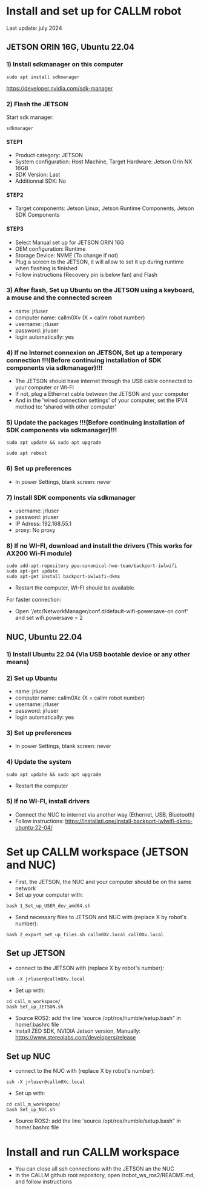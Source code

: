 # Install and set up for CALLM robot 
Last update: july 2024
## JETSON ORIN 16G, Ubuntu 22.04
### 1) Install sdkmanager on this computer
```
sudo apt install sdkmanager
```
https://developer.nvidia.com/sdk-manager

### 2) Flash the JETSON
Start sdk manager:
```
sdkmanager
```
#### STEP1
- Product category: JETSON
- System configuration: Host Machine, Target Hardware: Jetson Orin NX 16GB
- SDK Version: Last
- Additionnal SDK: No

#### STEP2
- Target components: Jetson Linux, Jetson Runtime Components, Jetson SDK Components

#### STEP3
- Select Manual set up for JETSON ORIN 16G
- OEM configuration: Runtime
- Storage Device: NVME (To change if not)
- Plug a screen to the JETSON, it will allow to set it up during runtime when flashing is finished
- Follow instructions (Recovery pin is below fan) and Flash

### 3) After flash, Set up Ubuntu on the JETSON using a keyboard, a mouse and the connected screen
- name: jrluser
- computer name: callm0Xv (X = callm robot number)
- username: jrluser
- password: jrluser
- login automatically: yes

### 4) If no Internet connexion on JETSON, Set up a temporary connection !!!(Before continuing installation of SDK components via sdkmanager)!!!
- The JETSON should have internet through the USB cable connected to your computer or WI-FI
- If not, plug a Ethernet cable between the JETSON and your computer
- And in the 'wired connection settings' of your computer, set the IPV4 method to: 'shared with other computer'

### 5) Update the packages !!!(Before continuing installation of SDK components via sdkmanager)!!!
```
sudo apt update && sudo apt upgrade
```
```
sudo apt reboot
```

### 6) Set up preferences
- In power Settings, blank screen: never

### 7) Install SDK components via sdkmanager
- username: jrluser
- password: jrluser
- IP Adress: 192.168.55.1
- proxy: No proxy

### 8) If no WI-FI, download and install the drivers (This works for AX200 Wi-Fi module)
```
sudo add-apt-repository ppa:canonical-hwe-team/backport-iwlwifi
sudo apt-get update
sudo apt-get install backport-iwlwifi-dkms
```
- Restart the computer, WI-FI should be available.

For faster connection:
- Open '/etc/NetworkManager/conf.d/default-wifi-powersave-on.conf' and set wifi.powersave = 2

## NUC, Ubuntu 22.04
### 1) Install Ubuntu 22.04 (Via USB bootable device or any other means)
### 2) Set up Ubuntu
- name: jrluser
- computer name: callm0Xc (X = callm robot number)
- username: jrluser
- password: jrluser
- login automatically: yes

### 3) Set up preferences
- In power Settings, blank screen: never

### 4) Update the system
```
sudo apt update && sudo apt upgrade
```
- Restart the computer

### 5) If no WI-FI, install drivers
- Connect the NUC to internet via another way (Ethernet, USB, Bluetooth)
- Follow instructions: https://installati.one/install-backport-iwlwifi-dkms-ubuntu-22-04/

# Set up CALLM workspace (JETSON and NUC)
- First, the JETSON, the NUC and your computer should be on the same network
- Set up your computer with:
```
bash 1_Set_up_USER_dev_amd64.sh
```
- Send necessary files to JETSON and NUC with (replace X by robot's number):
```
bash 2_export_set_up_files.sh callm0Xc.local call0Xv.local
```

## Set up JETSON
- connect to the JETSON with (replace X by robot's number):
```
ssh -X jrluser@callm0Xv.local
```

- Set up with:
```
cd call_m_workspace/
bash Set_up_JETSON.sh
```
- Source ROS2: add the line 'source /opt/ros/humble/setup.bash" in home/.bashrc file
- Install ZED SDK, NVIDIA Jetson version, Manually: https://www.stereolabs.com/developers/release

## Set up NUC
- connect to the NUC with (replace X by robot's number):
```
ssh -X jrluser@callm0Xc.local
```
- Set up with:
```
cd call_m_workspace/
bash Set_up_NUC.sh
```
- Source ROS2: add the line 'source /opt/ros/humble/setup.bash" in home/.bashrc file

# Install and run CALLM workspace
- You can close all ssh connections with the JETSON an the NUC
- In the CALLM github root repository, open /robot_ws_ros2/README.md, and follow instructions
